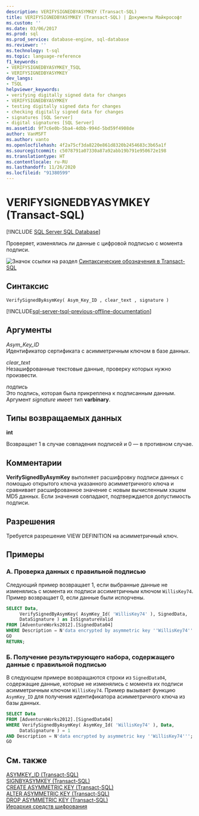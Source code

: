 ```yaml
---
description: VERIFYSIGNEDBYASYMKEY (Transact-SQL)
title: VERIFYSIGNEDBYASYMKEY (Transact-SQL) | Документы Майкрософт
ms.custom: ''
ms.date: 03/06/2017
ms.prod: sql
ms.prod_service: database-engine, sql-database
ms.reviewer: ''
ms.technology: t-sql
ms.topic: language-reference
f1_keywords:
- VERIFYSIGNEDBYASYMKEY_TSQL
- VERIFYSIGNEDBYASYMKEY
dev_langs:
- TSQL
helpviewer_keywords:
- verifying digitally signed data for changes
- VERIFYSIGNEDBYASYMKEY
- testing digitally signed data for changes
- checking digitally signed data for changes
- signatures [SQL Server]
- digital signatures [SQL Server]
ms.assetid: 9f7c6e0b-5ba4-4dbb-994d-5bd59f4908de
author: VanMSFT
ms.author: vanto
ms.openlocfilehash: 4f2a75cf3da8220e861d8320b2454683c3b65a1f
ms.sourcegitcommit: c5078791a07330a87a92abb19b791e950672e198
ms.translationtype: HT
ms.contentlocale: ru-RU
ms.lasthandoff: 11/26/2020
ms.locfileid: "91380599"
---
```

# <a name="verifysignedbyasymkey-transact-sql"></a>VERIFYSIGNEDBYASYMKEY (Transact-SQL)
[!INCLUDE [SQL Server SQL Database](../../includes/applies-to-version/sql-asdb.md)]

  Проверяет, изменялись ли данные с цифровой подписью с момента подписи.  
  
 ![Значок ссылки на раздел](../../database-engine/configure-windows/media/topic-link.gif "Значок ссылки на раздел") [Синтаксические обозначения в Transact-SQL](../../t-sql/language-elements/transact-sql-syntax-conventions-transact-sql.md)  
  
## <a name="syntax"></a>Синтаксис  
  
```syntaxsql
VerifySignedByAsymKey( Asym_Key_ID , clear_text , signature )  
```  
  
[!INCLUDE[sql-server-tsql-previous-offline-documentation](../../includes/sql-server-tsql-previous-offline-documentation.md)]

## <a name="arguments"></a>Аргументы
 *Asym_Key_ID*  
 Идентификатор сертификата с асимметричным ключом в базе данных.  
  
 *clear_text*  
 Незашифрованные текстовые данные, проверку которых нужно произвести.  
  
 *подпись*  
 Это подпись, которая была прикреплена к подписанным данным. Аргумент *signature* имеет тип **varbinary**.  
  
## <a name="return-types"></a>Типы возвращаемых данных  
 **int**  
  
 Возвращает 1 в случае совпадения подписей и 0 — в противном случае.  
  
## <a name="remarks"></a>Комментарии  
 **VerifySignedByAsymKey** выполняет расшифровку подписи данных с помощью открытого ключа указанного асимметричного ключа и сравнивает расшифрованное значение с новым вычисленным хэшем MD5 данных. Если значения совпадают, подтверждается допустимость подписи.  
  
## <a name="permissions"></a>Разрешения  
 Требуется разрешение VIEW DEFINITION на асимметричный ключ.  
  
## <a name="examples"></a>Примеры  
  
### <a name="a-testing-for-data-with-a-valid-signature"></a>A. Проверка данных с правильной подписью  
 Следующий пример возвращает 1, если выбранные данные не изменялись с момента их подписи ассиметричным ключом `WillisKey74`. Пример возвращает 0, если данные были испорчены.  
  
```sql
SELECT Data,  
     VerifySignedByAsymKey( AsymKey_Id( 'WillisKey74' ), SignedData,  
     DataSignature ) as IsSignatureValid  
FROM [AdventureWorks2012].[SignedData04]   
WHERE Description = N'data encrypted by asymmetric key ''WillisKey74''';  
GO  
RETURN;  
```  
  
### <a name="b-returning-a-result-set-that-contains-data-with-a-valid-signature"></a>Б. Получение результирующего набора, содержащего данные с правильной подписью  
 В следующем примере возвращаются строки из `SignedData04`, содержащие данные, которые не изменялись с момента их подписи асимметричным ключом `WillisKey74`. Пример вызывает функцию `AsymKey_ID` для получения идентификатора асимметричного ключа из базы данных.  
  
```sql
SELECT Data   
FROM [AdventureWorks2012].[SignedData04]   
WHERE VerifySignedByAsymKey( AsymKey_Id( 'WillisKey74' ), Data,  
     DataSignature ) = 1  
AND Description = N'data encrypted by asymmetric key ''WillisKey74''';  
GO  
```  
  
## <a name="see-also"></a>См. также  
 [ASYMKEY_ID (Transact-SQL)](../../t-sql/functions/asymkey-id-transact-sql.md)   
 [SIGNBYASYMKEY (Transact-SQL)](../../t-sql/functions/signbyasymkey-transact-sql.md)   
 [CREATE ASYMMETRIC KEY &#40;Transact-SQL&#41;](../../t-sql/statements/create-asymmetric-key-transact-sql.md)   
 [ALTER ASYMMETRIC KEY (Transact-SQL)](../../t-sql/statements/alter-asymmetric-key-transact-sql.md)   
 [DROP ASYMMETRIC KEY (Transact-SQL)](../../t-sql/statements/drop-asymmetric-key-transact-sql.md)   
 [Иерархия средств шифрования](../../relational-databases/security/encryption/encryption-hierarchy.md)  
  
  
